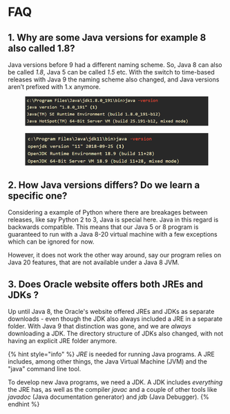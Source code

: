 # FAQ

## 1. Why are some Java versions for example 8 also called 1.8? <a href="#why_are_some_java_versions_like_8_also_called_1_8" id="why_are_some_java_versions_like_8_also_called_1_8"></a>

Java versions before 9 had a different naming scheme. So, Java 8 can also be called _1.8_, Java 5 can be called _1.5_ etc. With the switch to time-based releases with Java 9 the naming scheme also changed, and Java versions aren’t prefixed with 1.x anymore.

<figure><img src="../../.gitbook/assets/image (1) (1) (1) (1) (1) (1) (1) (1) (1) (1) (1) (1) (1).png" alt="" width="563"><figcaption></figcaption></figure>

<figure><img src="../../.gitbook/assets/image (1) (1) (1) (1) (1) (1) (1) (1) (1) (1) (1) (1) (1) (1).png" alt="" width="563"><figcaption></figcaption></figure>

## 2. How Java versions differs? Do we learn a specific one? <a href="#what_is_the_difference_between_the_java_versions_should_i_learn_a_specific_one" id="what_is_the_difference_between_the_java_versions_should_i_learn_a_specific_one"></a>

Considering a example of Python where there are breakages between releases, like say Python 2 to 3, Java is special here. Java in this regard is backwards compatible. This means that our Java 5 or 8 program is guaranteed to run with a Java 8-20 virtual machine with a few exceptions which can be ignored for now.

However, it does not work the other way around, say our program relies on Java 20 features, that are not available under a Java 8 JVM.

## 3. Does Oracle website offers both JREs and JDKs ?

Up until Java 8, the Oracle's website offered JREs and JDKs as separate downloads - even though the JDK also always included a JRE in a separate folder. With Java 9 that distinction was gone, and we are _always_ downloading a JDK. The directory structure of JDKs also changed, with not having an explicit JRE folder anymore.

{% hint style="info" %}
_JRE_ is needed for running Java programs. A JRE includes, among other things, the Java Virtual Machine (JVM) and the "java" command line tool.

To develop new Java programs, we need a JDK. A JDK includes _everything_ the JRE has, as well as the compiler _javac_ and a couple of other tools like _javadoc_ (Java documentation generator) and _jdb_ (Java Debugger).
{% endhint %}





